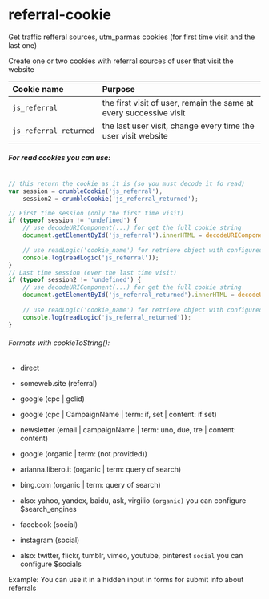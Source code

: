# referral-cookie
Get traffic refferal sources, utm_parmas cookies (for first time visit and the last one)



Create one or two cookies with referral sources of user that visit the website

| Cookie name   | Purpose       |
| :------------ |:--------------|
| `js_referral` | the first visit of user, remain the same at every successive visit |
| `js_referral_returned` | the last user visit, change every time the user visit website |


##### For read cookies you can use:

```js

// this return the cookie as it is (so you must decode it fo read)
var session = crumbleCookie('js_referral'),
    session2 = crumbleCookie('js_referral_returned');

// First time session (only the first time visit)
if (typeof session != 'undefined') {
    // use decodeURIComponent(...) for get the full cookie string 
    document.getElementById('js_referral').innerHTML = decodeURIComponent(session);
    
    // use readLogic('cookie_name') for retrieve object with configured $cookie_params
    console.log(readLogic('js_referral'));
}
// Last time session (ever the last time visit)
if (typeof session2 != 'undefined') {
    // use decodeURIComponent(...) for get the full cookie string
    document.getElementById('js_referral_returned').innerHTML = decodeURIComponent(session2);
    
    // use readLogic('cookie_name') for retrieve object with configured $cookie_params
    console.log(readLogic('js_referral_returned'));
}

```  

###### Formats with cookieToString():

- direct

- someweb.site (referral)

- google (cpc | gclid)

- google (cpc | CampaignName | term: if, set | content: if set)

- newsletter (email | campaignName | term: uno, due, tre | content: content)

- google (organic | term: (not provided))

- arianna.libero.it (organic | term: query of search)

- bing.com (organic | term: query of search)

- also: yahoo, yandex, baidu, ask, virgilio `(organic)` you can configure $search_engines

- facebook (social)

- instagram (social)

- also: twitter, flickr, tumblr, vimeo, youtube, pinterest `social` you can configure $socials

Example: You can use it in a hidden input in forms for submit info about referrals

